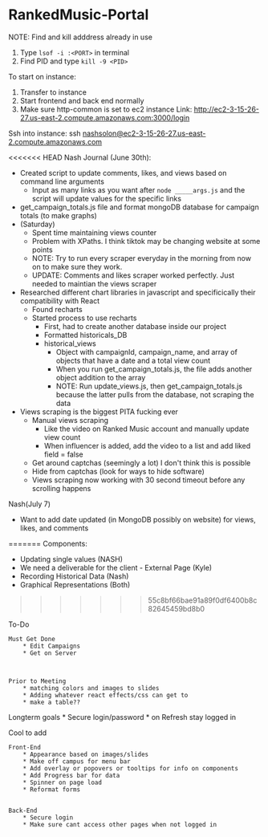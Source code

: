 # RankedMusic-Portal

NOTE: Find and kill adddress already in use
1. Type `lsof -i :<PORT>` in terminal
2. Find PID and type `kill -9 <PID>`

To start on instance:
1. Transfer to instance
2. Start frontend and back end normally
3. Make sure http-common is set to ec2 instance
Link: http://ec2-3-15-26-27.us-east-2.compute.amazonaws.com:3000/login


Ssh into instance:
ssh nashsolon@ec2-3-15-26-27.us-east-2.compute.amazonaws.com

<<<<<<< HEAD
Nash Journal (June 30th):
- Created script to update comments, likes, and views based on command line arguments
    - Input as many links as you want after `node _____args.js` and the script will update values for  the specific links
- get_campaign_totals.js file and format mongoDB database for campaign totals (to make graphs)
- (Saturday)
    - Spent time maintaining views counter
    - Problem with XPaths. I think tiktok may be changing website at some points
    - NOTE: Try to run every scraper everyday in the morning from now on to make sure they work.
    - UPDATE: Comments and likes scraper worked perfectly. Just needed to maintian the views scraper
- Researched different chart libraries in javascript and specificically their compatibility with React
    - Found recharts
    - Started process to use recharts
        - First, had to create another database inside our project
        - Formatted historicals_DB
        - historical_views
            - Object with campaignId, campaign_name, and array of objects that have a date and a total view count
            - When you run get_campaign_totals.js, the file adds another object addition to the array
            - NOTE: Run update_views.js, then get_campaign_totals.js because the latter pulls from the database, not scraping the data
- Views scraping is the biggest PITA fucking ever
    - Manual views scraping
        - Like the video on Ranked Music account and manually update view count
        - When influencer is added, add the video to a list and add liked field = false
    - Get around captchas (seemingly a lot) I don't think this is possible
    - Hide from captchas (look for ways to hide software)
    - Views scraping now working with 30 second timeout before any scrolling happens

Nash(July 7)
- Want to add date updated (in MongoDB possibly on website) for views, likes, and comments

    
    

=======
Components:
- Updating single values (NASH)
- We need a deliverable for the client - External Page (Kyle)
- Recording Historical Data (Nash)
- Graphical Representations (Both)
>>>>>>> 55c8bf66bae91a89f0df6400b8c82645459bd8b0



To-Do


    Must Get Done
        * Edit Campaigns
        * Get on Server



    Prior to Meeting
        * matching colors and images to slides
        * Adding whatever react effects/css can get to
        * make a table??


Longterm goals
    * Secure login/password
    * on Refresh stay logged in

Cool to add

    Front-End
        * Appearance based on images/slides
        * Make off campus for menu bar
        * Add overlay or popovers or tooltips for info on components
        * Add Progress bar for data
        * Spinner on page load
        * Reformat forms


    Back-End
        * Secure login
        * Make sure cant access other pages when not logged in
   